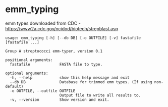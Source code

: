 # emm_typing
emm types downloaded from CDC - https://www2a.cdc.gov/ncidod/biotech/strepblast.asp

```
usage: emm_typing [-h] [--db DB] [-o OUTFILE] [-v] fastafile [fastafile ...]

Group A streptococci emm-typer, version 0.1

positional arguments:
  fastafile             FASTA file to type.

optional arguments:
  -h, --help            show this help message and exit
  --db DB               Database for trimmed emm types. (If using non-default)
  -o OUTFILE, --outfile OUTFILE
                        Output file to write all results to.
  -v, --version         Show version and exit.
```
